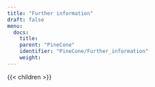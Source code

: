 ```yaml
---
title: "Further information"
draft: false
menu:
  docs:
    title:
    parent: "PineCone"
    identifier: "PineCone/Further_information"
    weight:
---
```


{{< children >}}
